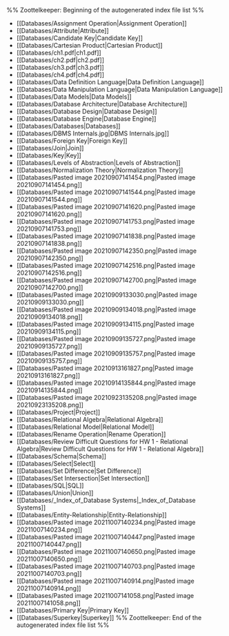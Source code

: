 %% Zoottelkeeper: Beginning of the autogenerated index file list  %%
- [[Databases/Assignment Operation|Assignment Operation]]
- [[Databases/Attribute|Attribute]]
- [[Databases/Candidate Key|Candidate Key]]
- [[Databases/Cartesian Product|Cartesian Product]]
- [[Databases/ch1.pdf|ch1.pdf]]
- [[Databases/ch2.pdf|ch2.pdf]]
- [[Databases/ch3.pdf|ch3.pdf]]
- [[Databases/ch4.pdf|ch4.pdf]]
- [[Databases/Data Definition Language|Data Definition Language]]
- [[Databases/Data Manipulation Language|Data Manipulation Language]]
- [[Databases/Data Models|Data Models]]
- [[Databases/Database Architecture|Database Architecture]]
- [[Databases/Database Design|Database Design]]
- [[Databases/Database Engine|Database Engine]]
- [[Databases/Databases|Databases]]
- [[Databases/DBMS Internals.jpg|DBMS Internals.jpg]]
- [[Databases/Foreign Key|Foreign Key]]
- [[Databases/Join|Join]]
- [[Databases/Key|Key]]
- [[Databases/Levels of Abstraction|Levels of Abstraction]]
- [[Databases/Normalization Theory|Normalization Theory]]
- [[Databases/Pasted image 20210907141454.png|Pasted image 20210907141454.png]]
- [[Databases/Pasted image 20210907141544.png|Pasted image 20210907141544.png]]
- [[Databases/Pasted image 20210907141620.png|Pasted image 20210907141620.png]]
- [[Databases/Pasted image 20210907141753.png|Pasted image 20210907141753.png]]
- [[Databases/Pasted image 20210907141838.png|Pasted image 20210907141838.png]]
- [[Databases/Pasted image 20210907142350.png|Pasted image 20210907142350.png]]
- [[Databases/Pasted image 20210907142516.png|Pasted image 20210907142516.png]]
- [[Databases/Pasted image 20210907142700.png|Pasted image 20210907142700.png]]
- [[Databases/Pasted image 20210909133030.png|Pasted image 20210909133030.png]]
- [[Databases/Pasted image 20210909134018.png|Pasted image 20210909134018.png]]
- [[Databases/Pasted image 20210909134115.png|Pasted image 20210909134115.png]]
- [[Databases/Pasted image 20210909135727.png|Pasted image 20210909135727.png]]
- [[Databases/Pasted image 20210909135757.png|Pasted image 20210909135757.png]]
- [[Databases/Pasted image 20210913161827.png|Pasted image 20210913161827.png]]
- [[Databases/Pasted image 20210914135844.png|Pasted image 20210914135844.png]]
- [[Databases/Pasted image 20210923135208.png|Pasted image 20210923135208.png]]
- [[Databases/Project|Project]]
- [[Databases/Relational Algebra|Relational Algebra]]
- [[Databases/Relational Model|Relational Model]]
- [[Databases/Rename Operation|Rename Operation]]
- [[Databases/Review Difficult Questions for HW 1 - Relational Algebra|Review Difficult Questions for HW 1 - Relational Algebra]]
- [[Databases/Schema|Schema]]
- [[Databases/Select|Select]]
- [[Databases/Set Difference|Set Difference]]
- [[Databases/Set Intersection|Set Intersection]]
- [[Databases/SQL|SQL]]
- [[Databases/Union|Union]]
- [[Databases/_Index_of_Database Systems|_Index_of_Database Systems]]
- [[Databases/Entity-Relationship|Entity-Relationship]]
- [[Databases/Pasted image 20211007140234.png|Pasted image 20211007140234.png]]
- [[Databases/Pasted image 20211007140447.png|Pasted image 20211007140447.png]]
- [[Databases/Pasted image 20211007140650.png|Pasted image 20211007140650.png]]
- [[Databases/Pasted image 20211007140703.png|Pasted image 20211007140703.png]]
- [[Databases/Pasted image 20211007140914.png|Pasted image 20211007140914.png]]
- [[Databases/Pasted image 20211007141058.png|Pasted image 20211007141058.png]]
- [[Databases/Primary Key|Primary Key]]
- [[Databases/Superkey|Superkey]]
%% Zoottelkeeper: End of the autogenerated index file list  %%
